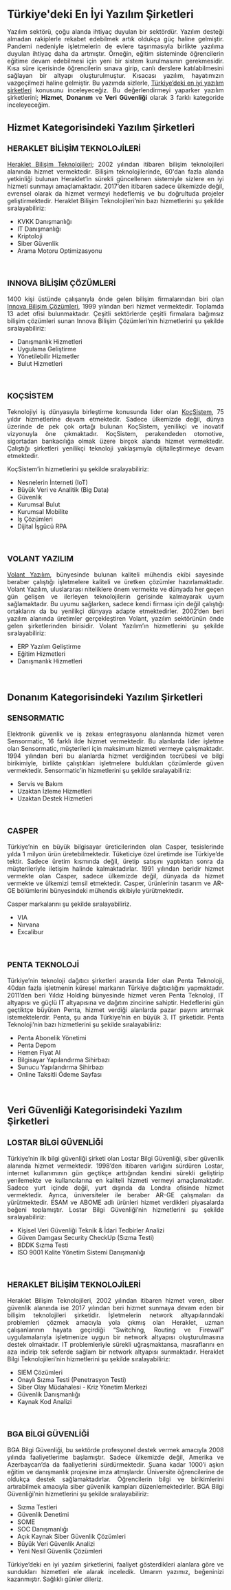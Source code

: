 <h1 style="font-size:25px">Türkiye'deki En İyi Yazılım Şirketleri</h1>

<p style="text-align:justify">Yazılım sektörü, çoğu alanda ihtiyaç duyulan bir sektördür. Yazılım desteği almadan rakiplerle rekabet edebilmek artık oldukça güç haline gelmiştir. Pandemi nedeniyle işletmelerin de evlere taşınmasıyla birlikte yazılıma duyulan ihtiyaç daha da artmıştır. Örneğin, eğitim sisteminde öğrencilerin eğitime devam edebilmesi için yeni bir sistem kurulmasının gerekmesidir. Kısa süre içerisinde öğrencilerin sınava girip, canlı derslere katılabilmesini sağlayan bir altyapı oluşturulmuştur. Kısacası yazılım, hayatımızın vazgeçilmezi haline gelmiştir. Bu yazımda sizlerle, <a href="https://heraklet.com"> Türkiye’deki en iyi yazılım şirketleri</a> konusunu inceleyeceğiz. Bu değerlendirmeyi yaparker yazılım şirketlerini; <b>Hizmet</b>, <b>Donanım</b> ve <b>Veri Güvenliği</b> olarak 3 farklı kategoride inceleyeceğim.</p> 
<h2 style="font-size:22px">Hizmet Kategorisindeki Yazılım Şirketleri</h2>

<h3 style="font-size:18px">HERAKLET BİLİŞİM TEKNOLOJİLERİ</h3>

<p style="text-align:justify"><a href="https://heraklet.com">Heraklet Bilişim Teknolojileri</a>; 2002 yılından itibaren bilişim teknolojileri alanında hizmet vermektedir. Bilişim teknolojilerinde, 60'dan fazla alanda yetkinliği bulunan Heraklet’in sürekli güncellenen sistemiyle sizlere en iyi hizmeti sunmayı amaçlamaktadır. 2017’den itibaren sadece ülkemizde değil, evrensel olarak da hizmet vermeyi hedeflemiş ve bu doğrultuda projeler geliştirmektedir.
Heraklet Bilişim Teknolojileri’nin bazı hizmetlerini şu şekilde sıralayabiliriz:</p>

<ul>

<li>KVKK Danışmanlığı</li>
<li>IT Danışmanlığı</li>
<li>Kriptoloji</li>
<li>Siber Güvenlik</li>
<li>Arama Motoru Optimizasyonu</li>
</ul>
<br>
<h3 style="font-size:18px">INNOVA BİLİŞİM ÇÖZÜMLERİ</h3>

<p style="text-align:justify">1400 kişi üstünde çalışanıyla önde gelen bilişim firmalarından biri olan <a href="https://www.innova.com.tr/tr">Innova Bilişim Çözümleri</a>, 1999 yılından beri hizmet vermektedir. Toplamda 13 adet ofisi bulunmaktadır. Çeşitli sektörlerde çeşitli firmalara bağımsız bilişim çözümleri sunan Innova Bilişim Çözümleri’nin hizmetlerini şu şekilde sıralayabiliriz:</p>

<ul>

<li>Danışmanlık Hizmetleri</li>
<li>Uygulama Geliştirme</li>
<li>Yönetilebilir Hizmetler</li>
<li>Bulut Hizmetleri</li>

</ul><br>

<h3 style="font-size:18px">KOÇSİSTEM</h3>

<p style="text-align:justify">Teknolojiyi iş dünyasıyla birleştirme konusunda lider olan <a href="https://www.kocsistem.com.tr">KoçSistem</a>, 75 yıldır hizmetlerine devam etmektedir. Sadece ülkemizde değil, dünya üzerinde de pek çok ortağı bulunan KoçSistem, yenilikçi ve inovatif vizyonuyla öne çıkmaktadır. KoçSistem, perakendeden otomotive, sigortadan bankacılığa olmak üzere birçok alanda hizmet vermektedir. Çalıştığı şirketleri yenilikçi teknoloji yaklaşımıyla dijitalleştirmeye devam etmektedir.</p>

KoçSistem’in hizmetlerini şu şekilde sıralayabiliriz:


<ul>

<li>Nesnelerin İnterneti (IoT)</li>
<li>Büyük Veri ve Analitik (Big Data)</li>
<li>Güvenlik</li>
<li>Kurumsal Bulut</li>
<li>Kurumsal Mobilite</li>
<li>İş Çözümleri</li>
<li>Dijital İşgücü RPA</li>
</ul><br>

<h3 style="font-size:18px">VOLANT YAZILIM</h3>

<p style="text-align:justify"><a href="https://www.volantyazilim.com.tr">Volant Yazılım</a>, bünyesinde bulunan kaliteli mühendis ekibi sayesinde beraber çalıştığı işletmelere kaliteli ve üretken çözümler hazırlamaktadır. Volant Yazılım, uluslararası niteliklere önem vermekte ve dünyada her geçen gün gelişen ve ilerleyen teknolojilerin gerisinde kalmayarak uyum sağlamaktadır. Bu uyumu sağlarken, sadece kendi firması için değil çalıştığı ortaklarını da bu yenilikçi dünyaya adapte etmektedirler. 2002’den beri yazılım alanında üretimler gerçekleştiren Volant, yazılım sektörünün önde gelen şirketlerinden birisidir.
Volant Yazılım’ın hizmetlerini şu şekilde sıralayabiliriz:</p>

<ul>
<li>ERP Yazılım Geliştirme</li>
<li>Eğitim Hizmetleri</li>
<li>Danışmanlık Hizmetleri</li>
</ul><br>

<h2 style="font-size:22px">Donanım Kategorisindeki Yazılım Şirketleri</h2>

<h3 style="font-size:18px">SENSORMATIC</h3>

<p style="text-align:justify">Elektronik güvenlik ve iş zekası entegrasyonu alanlarında hizmet veren Sensormatic, 16 farklı ilde hizmet vermektedir. Bu alanlarda lider işletme olan Sensormatic, müşterileri için maksimum hizmeti vermeye çalışmaktadır. 1994 yılından beri bu alanlarda hizmet verdiğinden tecrübesi ve bilgi birikimiyle, birlikte çalıştıkları işletmelere buldukları çözümlerde güven vermektedir.
Sensormatic’in hizmetlerini şu şekilde sıralayabiliriz:</p>

<ul>
	<li>Servis ve Bakım</li>
    <li>Uzaktan İzleme Hizmetleri</li>
    <li>Uzaktan Destek Hizmetleri</li>
</ul><br>

<h3 style="font-size:18px">CASPER</h3>

<p style="text-align:justify">Türkiye’nin en büyük bilgisayar üreticilerinden olan Casper, tesislerinde yılda 1 milyon ürün üretebilmektedir. Tüketiciye özel üretimde ise Türkiye’de tektir. Sadece üretim kısmında değil, üretip satışını yaptıktan sonra da müşterileriyle iletişim halinde kalmaktadırlar. 1991 yılından beridir hizmet vermekte olan Casper, sadece ülkemizde değil, dünyada da hizmet vermekte ve ülkemizi temsil etmektedir. Casper, ürünlerinin tasarım ve AR-GE bölümlerini bünyesindeki mühendis ekibiyle yürütmektedir.</p>

Casper markalarını şu şekilde sıralayabiliriz.

<ul>
	<li>VIA</li>
    <li>Nırvana</li>
    <li>Excalibur</li>
</ul><br>

<h3 style="font-size:18px">PENTA TEKNOLOJİ</h3>

<p style="text-align:justify">Türkiye’nin teknoloji dağıtıcı şirketleri arasında lider olan Penta Teknoloji, 40dan fazla işletmenin küresel markanın Türkiye dağıtıcılığını yapmaktadır. 2011’den beri Yıldız Holding bünyesinde hizmet veren Penta Teknoloji, IT altyapısı ve güçlü IT altyapısına ve dağıtım zincirine sahiptir. Hedeflerini gün geçtiktçe büyüten Penta, hizmet verdiği alanlarda pazar payını artırmak istemektelerdir. Penta, şu anda Türkiye’nin en büyük 3. IT şirketidir.
Penta Teknoloji’nin bazı hizmetlerini şu şekilde sıralayabiliriz:</p>

<ul>

<li>Penta Abonelik Yönetimi</li>
<li>Penta Depom</li>
<li>Hemen Fiyat Al</li>
<li>Bilgisayar Yapılandırma Sihirbazı</li>
<li>Sunucu Yapılandırma Sihirbazı</li>
<li>Online Taksitli Ödeme Sayfası</li>
</ul><br>


<h2 style="font-size:22px">Veri Güvenliği Kategorisindeki Yazılım Şirketleri</h2>

<h3 style="font-size:18px">LOSTAR BİLGİ GÜVENLİĞİ</h3>

<p style="text-align:justify">Türkiye’nin ilk bilgi güvenliği şirketi olan Lostar Bilgi Güvenliği, siber güvenlik alanında hizmet vermektedir. 1998’den itibaren varlığını sürdüren Lostar, internet kullanımının gün geçtikçe arttığından kendini sürekli geliştirip yenilemekte ve kullancılarına en kaliteli hizmeti vermeyi amaçlamaktadır. Sadece yurt içinde değil, yurt dışında da Londra ofisinde hizmet vermektedir. Ayrıca, üniversiteler ile beraber AR-GE çalışmaları da yürütmektedir. ESAM ve ABOME adlı ürünleri hizmet verdikleri piyasalarda beğeni toplamıştır. 
Lostar Bilgi Güvenliği’nin hizmetlerini şu şekilde sıralayabiliriz:</p>

<ul>

<li>Kişisel Veri Güvenliği Teknik & İdari Tedbirler Analizi</li>
<li>Güven Damgası Security CheckUp (Sızma Testi)</li>
<li>BDDK Sızma Testi</li>
<li>ISO 9001 Kalite Yönetim Sistemi Danışmanlığı</li>
</ul><br>

<h3 style="font-size:18px">HERAKLET BİLİŞİM TEKNOLOJİLERİ</h3>

<p style="text-align:justify">Heraklet Bilişim Teknolojileri, 2002 yılından itibaren hizmet veren, siber güvenlik alanında ise 2017 yılından beri hizmet sunmaya devam eden bir bilişim teknolojileri şirketidir. İşletmelerin network altyapılarındaki problemleri çözmek amacıyla yola çıkmış olan Heraklet, uzman çalışanlarının hayata geçirdiği  “Switching, Routing ve Firewall” uygulamalarıyla işletmenize uygun bir network altyapısı oluşturulmasına destek olmaktadır.  IT problemleriyle sürekli uğraşmaktansa, masraflarını en aza indirip tek seferde sağlam bir network altyapısı sunmaktadır.
Heraklet Bilgi Teknolojileri’nin hizmetlerini şu şekilde sıralayabiliriz:</p>

<ul>
<li>SIEM Çözümleri</li>
<li>Onaylı Sızma Testi (Penetrasyon Testi)</li>
<li>Siber Olay Müdahalesi - Kriz Yönetim Merkezi</li>
<li>Güvenlik Danışmanlığı</li>
<li>Kaynak Kod Analizi</li>
</ul><br>

<h3 style="font-size:18px">BGA BİLGİ GÜVENLİĞİ</h3>

<p style="text-align:justify">BGA Bilgi Güvenliği, bu sektörde profesyonel destek vermek amacıyla 2008 yılında faaliyetlerime başlamıştır. Sadece ülkemizde değil, Amerika ve Azerbaycan’da da faaliyetlerini sürdürmektedir. Şuana kadar 1000’i aşkın eğitim ve danışmanlık projesine imza atmışlardır. Üniversite öğrencilerine de oldukça destek sağlamaktadırlar. Öğrencilerin bilgi ve birikimlerini artırabilmek amacıyla siber güvenlik kampları düzenlemektedirler.
BGA Bilgi Güvenliği’nin hizmetlerini şu şekilde sıralayabiliriz:</p>

<ul>
<li>Sızma Testleri</li>
<li>Güvenlik Denetimi</li>
<li>SOME</li>
<li>SOC Danışmanlığı</li>
<li>Açık Kaynak Siber Güvenlik Çözümleri</li>
<li>Büyük Veri Güvenlik Analizi</li>
<li>Yeni Nesil Güvenlik Çözümleri</li>
</ul>


<p style="text-align:justify">Türkiye’deki en iyi yazılım şirketlerini, faaliyet gösterdikleri alanlara göre ve sundukları hizmetleri ele alarak inceledik. Umarım yazımız, beğeninizi kazanmıştır. Sağlıklı günler dileriz.</p>
